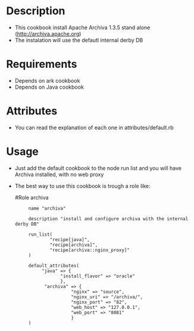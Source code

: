 Description
===========
- This cookbook install Apache Archiva 1.3.5 stand alone (http://archiva.apache.org)
- The instalation will use the defautl internal derby DB

Requirements
============
- Depends on ark cookbook
- Depends on Java cookbook

Attributes
==========
- You can read the explanation of each one in attributes/default.rb


Usage
=====
- Just add the default cookbook to the node run list and you will have Archiva installed, with no web proxy
- The best way to use this cookbook is trough a role like:

  #Role archiva


           name "archiva"

           description "install and configure archiva with the internal derby DB"

           run_list(
                   "recipe[java]",
                   "recipe[archiva]",
                   "recipe[archiva::nginx_proxy]"
           )

           default_attributes(
                "java" => {
                       "install_flavor" => "oracle"
                       },
                 "archiva" => {
                           "nginx" => "source",
                           "nginx_uri" => "/archiva/",
                           "nginx_port" => "82",
                           "web_host" => "127.0.0.1",
                           "web_port" => "8081"
                           }
           )
